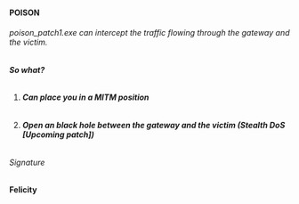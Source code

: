 #### **POISON**



###### poison\_patch1.exe can intercept the traffic flowing through the gateway and the victim. 



###### **So what?**

1. ###### **Can place you in a MITM position**
2. ###### **Open an black hole between the gateway and the victim (Stealth DoS \[Upcoming patch])**







###### Signature

**Felicity**

